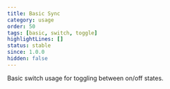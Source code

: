 ```yaml
---
title: Basic Sync
category: usage
order: 50
tags: [basic, switch, toggle]
highlightLines: []
status: stable
since: 1.0.0
hidden: false
---
```


Basic switch usage for toggling between on/off states.
